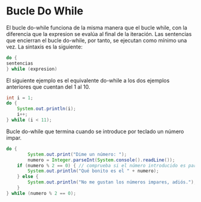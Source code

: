 # Bucle Do While

El bucle do-while funciona de la misma manera que el bucle while, con la diferencia que la expresion se evalúa al final de la iteración. Las sentencias que encierran el bucle
do-while, por tanto, se ejecutan como mínimo una vez. La sintaxis es la siguiente:

```java
do {
sentencias
} while (expresion)
```

El siguiente ejemplo es el equivalente do-while a los dos ejemplos anteriores que
cuentan del 1 al 10.

```java
int i = 1;
do {
    System.out.println(i);
    i++;
} while (i < 11);
```

Bucle do-while que termina cuando se introduce por teclado un número impar.

```java
do {
        System.out.print("Dime un número: ");
        numero = Integer.parseInt(System.console().readLine());
    if (numero % 2 == 0) { // comprueba si el número introducido es par
        System.out.println("Qué bonito es el " + numero);
    } else {
        System.out.println("No me gustan los números impares, adiós.");
    }
} while (numero % 2 == 0);
```
